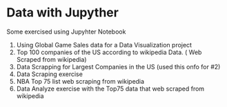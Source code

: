 # Data with Jupyther
Some exercised using Jupyhter Notebook 

1. Using Global Game Sales data for a Data Visualization project
2. Top 100 companies of the US according to wikipedia Data. ( Web Scraped from wikipedia)
3. Data Scrapping for Largest Companies in the US (used this onfo for #2)
4. Data Scraping exercise
5. NBA Top 75 list web scraping from wikipedia
6. Data Analyze exercise with the Top75 data that web scraped from wikipedia
